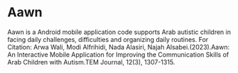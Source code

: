 # Aawn
Aawn is a Android mobile application code supports Arab autistic children in facing daily challenges, difficulties and organizing daily routines. 
For Citation: Arwa Wali, Modi Alfrihidi, Nada Alasiri, Najah Alsabei.(2023).Aawn: An Interactive Mobile Application for Improving the Communication Skills of Arab Children with Autism.TEM Journal, 12(3), 1307-1315.
